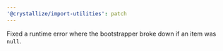 ```yaml
---
'@crystallize/import-utilities': patch
---
```


Fixed a runtime error where the bootstrapper broke down if an item was `null`.
